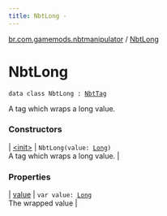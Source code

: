 ```yaml
---
title: NbtLong - 
---
```


[br.com.gamemods.nbtmanipulator](../index.html) / [NbtLong](./index.html)

# NbtLong

`data class NbtLong : `[`NbtTag`](../-nbt-tag.html)

A tag which wraps a long value.

### Constructors

| [&lt;init&gt;](-init-.html) | `NbtLong(value: `[`Long`](https://kotlinlang.org/api/latest/jvm/stdlib/kotlin/-long/index.html)`)`<br>A tag which wraps a long value. |

### Properties

| [value](value.html) | `var value: `[`Long`](https://kotlinlang.org/api/latest/jvm/stdlib/kotlin/-long/index.html)<br>The wrapped value |

